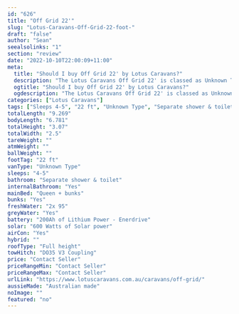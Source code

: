 ```yaml
---
id: "626"
title: "Off Grid 22'"
slug: "Lotus-Caravans-Off-Grid-22-foot-"
draft: "false"
author: "Sean"
seealsolinks: "1"
section: "review"
date: "2022-10-10T22:00:09+11:00"
meta:
  title: "Should I buy Off Grid 22' by Lotus Caravans?"
  description: "The Lotus Caravans Off Grid 22' is classed as Unknown Type, and sleeps 4-5 people. It is Australian made and comes in at 22 ft. It generally has Separate shower & toilet."
  ogtitle: "Should I buy Off Grid 22' by Lotus Caravans?"
  ogdescription: "The Lotus Caravans Off Grid 22' is classed as Unknown Type, and sleeps 4-5 people. It is Australian made and comes in at 22 ft. It generally has Separate shower & toilet."
categories: ["Lotus Caravans"]
tags: ["Sleeps 4-5", "22 ft", "Unknown Type", "Separate shower & toilet", "Full height", "Price Unknown", "Australian made"]
totalLength: "9.269"
bodyLength: "6.781"
totalHeight: "3.07"
totalWidth: "2.5"
tareWeight: ""
atmWeight: ""
ballWeight: ""
footTag: "22 ft"
vanType: "Unknown Type"
sleeps: "4-5"
bathroom: "Separate shower & toilet"
internalBathroom: "Yes"
mainBed: "Queen + bunks"
bunks: "Yes"
freshWater: "2x 95"
greyWater: "Yes"
battery: "200Ah of Lithium Power - Enerdrive"
solar: "600 Watts of Solar power"
airCon: "Yes"
hybrid: ""
roofType: "Full height"
towHitch: "DO35 V3 Coupling"
price: "Contact Seller"
priceRangeMin: "Contact Seller"
priceRangeMax: "Contact Seller"
urlLink: "https://www.lotuscaravans.com.au/caravans/off-grid/"
aussieMade: "Australian made"
noImage: ""
featured: "no"
---
```

